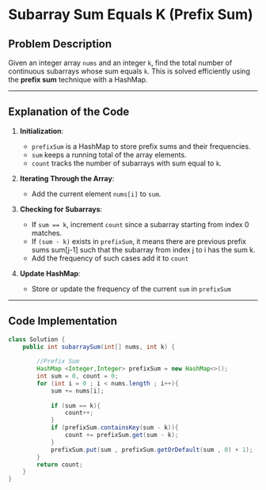 # Subarray Sum Equals K (Prefix Sum)

## Problem Description
Given an integer array `nums` and an integer `k`, find the total number of continuous subarrays whose sum equals `k`.
This is solved efficiently using the **prefix sum** technique with a HashMap.

---
## Explanation of the Code

1. **Initialization**:
   - `prefixSum` is a HashMap to store prefix sums and their frequencies.
   - `sum` keeps a running total of the array elements.
   - `count` tracks the number of subarrays with sum equal to `k`.

2. **Iterating Through the Array**:
   - Add the current element `nums[i]` to `sum`.

3. **Checking for Subarrays**:
   - If `sum == k`, increment `count` since a subarray starting from index 0 matches.
   - If `(sum - k)` exists in `prefixSum`, it means there are previous prefix sums sum[j-1] such that the subarray from index j to i has the sum k.
   - Add the frequency of such cases add it to `count`

4. **Update HashMap**:
   - Store or update the frequency of the current `sum` in `prefixSum`

---

## Code Implementation
```java
class Solution {
    public int subarraySum(int[] nums, int k) {
        
        //Prefix Sum
        HashMap <Integer,Integer> prefixSum = new HashMap<>();
        int sum = 0, count = 0;
        for (int i = 0 ; i < nums.length ; i++){
            sum += nums[i];
            
            if (sum == k){
                count++;
            }
            if (prefixSum.containsKey(sum - k)){
                count += prefixSum.get(sum - k);
            }
            prefixSum.put(sum , prefixSum.getOrDefault(sum , 0) + 1);
        }
        return count;
    }
}
